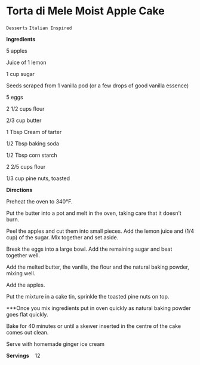 # Torta di Mele  Moist Apple Cake

`Desserts` `Italian Inspired`

**Ingredients**      

5 apples

Juice of 1 lemon

1 cup sugar

Seeds scraped from 1 vanilla pod (or a few drops of good vanilla essence)

5 eggs

2 1/2 cups flour

2/3 cup butter

1 Tbsp Cream of tarter

1/2 Tbsp baking soda

1/2 Tbsp corn starch

2 2/5 cups flour

1/3 cup pine nuts, toasted       

**Directions**      

Preheat the oven to 340°F. 

Put the butter into a pot and melt in the oven, taking care that it doesn’t burn.

Peel the apples and cut them into small pieces. Add the lemon juice and (1/4 cup) of the sugar. Mix together and set aside.

Break the eggs into a large bowl. Add the remaining sugar and beat together well.

Add the melted butter, the vanilla, the flour and the natural baking powder, mixing well.

Add the apples. 

Put the mixture in a cake tin, sprinkle the toasted pine nuts on top. 

 ***Once you mix ingredients put in oven quickly as natural baking powder goes flat quickly.

Bake for 40 minutes or until a skewer inserted in the centre of the cake comes out clean.

Serve with homemade ginger ice cream      

**Servings**    12       

